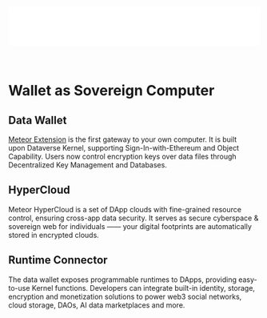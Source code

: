 <br/>
<p align="center">
<a href=" " target="_blank">
<img src="https://github.com/meteor-web3/.github/raw/main/assets/logo_white.png"  alt="Meteor logo">
</a >
</p >
<br/>

# Wallet as Sovereign Computer

## Data Wallet

[Meteor Extension](https://chrome.google.com/webstore/detail/dataverse/kcigpjcafekokoclamfendmaapcljead) is the first gateway to your own computer. It is built upon Dataverse Kernel, supporting Sign-In-with-Ethereum and Object Capability. Users now control encryption keys over data files through Decentralized Key Management and Databases. 

## HyperCloud

Meteor HyperCloud is a set of DApp clouds with fine-grained resource control, ensuring cross-app data security. It serves as secure cyberspace & sovereign web for individuals —— your digital footprints are automatically stored in encrypted clouds. 

## Runtime Connector

The data wallet exposes programmable runtimes to DApps, providing easy-to-use Kernel functions. Developers can integrate built-in identity, storage, encryption and monetization solutions to power web3 social networks, cloud storage, DAOs, AI data marketplaces and more.
